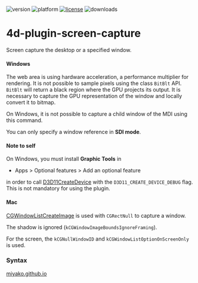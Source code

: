 ![version](https://img.shields.io/badge/version-17%2B-3E8B93)
![platform](https://img.shields.io/static/v1?label=platform&message=mac-intel%20|%20mac-arm%20|%20win-64&color=blue)
[![license](https://img.shields.io/github/license/miyako/4d-plugin-screen-capture)](LICENSE)
![downloads](https://img.shields.io/github/downloads/miyako/4d-plugin-screen-capture/total)

4d-plugin-screen-capture
========================

Screen capture the desktop or a specified window.

#### Windows

The web area is using hardware acceleration, a performance multiplier for rendering. It is not possible to sample pixels using the class `BitBlt` API. `BitBlt` will return a black region where the GPU projects its output. It is necessary to capture the GPU representation of the window and locally convert it to bitmap.

On Windows, it is not possible to capture a child window of the MDI using this command. 

You can only specify a window reference in **SDI mode**. 

#### Note to self

On Windows, you must install **Graphic Tools** in 

* Apps > Optional features > Add an optional feature

in order to call [D3D11CreateDevice](https://learn.microsoft.com/en-us/windows/win32/api/d3d11/nf-d3d11-d3d11createdevice) with the  `D3D11_CREATE_DEVICE_DEBUG` flag. This is not mandatory for using the plugin.

#### Mac

[CGWindowListCreateImage](https://developer.apple.com/documentation/coregraphics/1454852-cgwindowlistcreateimage?preferredLanguage=occ) is used with `CGRectNull` to capture a window. 

The shadow is ignored (`kCGWindowImageBoundsIgnoreFraming`).

For the screen, the `kCGNullWindowID` and `kCGWindowListOptionOnScreenOnly` is used.

### Syntax

[miyako.github.io](https://miyako.github.io/2023/03/08/4d-plugin-screen-capture.html)
